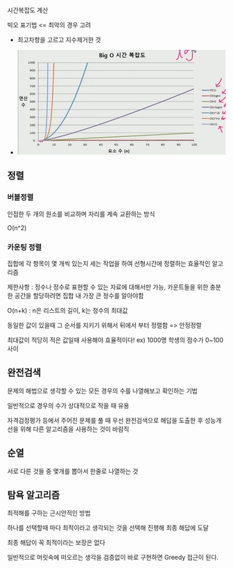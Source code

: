 시간복잡도 계산

빅오 표기법 <= 최악의 경우 고려

- 최고차항을 고르고 지수제거한 것

- ![image-20210208104021950](array1.assets/image-20210208104021950.png)



## 정렬

### 버블정렬

인접한 두 개의 원소를 비교하며 자리를 계속 교환하는 방식

O(n^2)



### 카운팅 정렬

집합에 각 항목이 몇 개씩 있는지 세는 작업을 하여 선형시간에 정렬하는 효율적인 알고리즘

제한사항 : 정수나 정수로 표현할 수 있는 자료에 대해서만 가능, 카운트들을 위한 충분한 공간을 할당하려면 집합 내 가장 큰 정수를 알아야함

O(n+k) : n은 리스트의 길이, k는 정수의 최대값

동일한 값이 있을때 그 순서를 지키기 위해서 뒤에서 부터 정렬함 => 안정정렬

최대값이 적당히 적은 값일때 사용해야 효율적이다! ex) 1000명 학생의 점수가 0~100사이



## 완전검색

문제의 해법으로 생각할 수 있는 모든 경우의 수를 나열해보고 확인하는 기법

일반적으로 경우의 수가 상대적으로 작을 때 유용

자격검정평가 등에서 주어진 문제를 풀 때 우선 완전검색으로 해답을 도출한 후 성능개선을 위해 다른 알고리즘을 사용하는 것이 바람직



## 순열

서로 다른 것들 중 몇개를 뽑아서 한줄로 나열하는 것



## 탐욕 알고리즘

최적해를 구하는 근시안적인 방법

하나를 선택할때 마다 최적이라고 생각되는 것을 선택해 진행해 최종 해답에 도달

최종 해답이 꼭 최적이라는 보장은 없다

일반적으로 머릿속에 떠오르는 생각을 검증없이 바로 구현하면  Greedy 접근이 된다.





